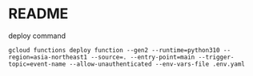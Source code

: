 # README

deploy command

```shell
gcloud functions deploy function --gen2 --runtime=python310 --region=asia-northeast1 --source=. --entry-point=main --trigger-topic=event-name --allow-unauthenticated --env-vars-file .env.yaml
```
